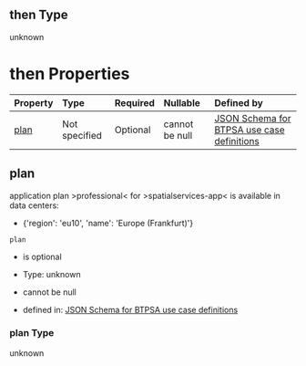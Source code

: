 ## then Type

unknown

# then Properties

| Property      | Type          | Required | Nullable       | Defined by                                                                                                                                                                                                                                      |
| :------------ | :------------ | :------- | :------------- | :---------------------------------------------------------------------------------------------------------------------------------------------------------------------------------------------------------------------------------------------- |
| [plan](#plan) | Not specified | Optional | cannot be null | [JSON Schema for BTPSA use case definitions](btpsa-usecase-properties-services-items-allof-2-then-allof-47-then-allof-0-then-properties-plan.md "undefined#/properties/services/items/allOf/2/then/allOf/47/then/allOf/0/then/properties/plan") |

## plan

application plan >professional< for >spatialservices-app< is available in data centers:

*   {'region': 'eu10', 'name': 'Europe (Frankfurt)'}

`plan`

*   is optional

*   Type: unknown

*   cannot be null

*   defined in: [JSON Schema for BTPSA use case definitions](btpsa-usecase-properties-services-items-allof-2-then-allof-47-then-allof-0-then-properties-plan.md "undefined#/properties/services/items/allOf/2/then/allOf/47/then/allOf/0/then/properties/plan")

### plan Type

unknown
